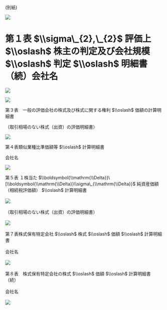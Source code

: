 (別紙)

![](https://www.nta.go.jp/tmp/f92cf7b8-4eda-4654-b947-c85984a6d500/images/1f2f81956155b73d24ae4a9fe11cb9015509dd8fa3a91fb5cddb26dce957d436.jpg)

# 第１表 $\\sigma\_{2},\_{2}$ 評価上 $\\oslash$ 株主の判定及び会社規模 $\\oslash$ 判定 $\\oslash$ 明細書（続）会社名

![](https://www.nta.go.jp/tmp/f92cf7b8-4eda-4654-b947-c85984a6d500/images/72ff2bbf431349a7b599f5b57e724e4172523fe529b66707b9ffa2a5f775adc9.jpg)

![](https://www.nta.go.jp/tmp/f92cf7b8-4eda-4654-b947-c85984a6d500/images/d83ce2c4f1f92f0f50afa3f2a88fc264973e2f17f2eb367784a4a0e7907d9254.jpg)

第３表　一般の評価会社の株式及び株式に関する権利 $\\oslash$ 価額の計算明細書

（取引相場のない株式（出資）の評価明細書）

![](https://www.nta.go.jp/tmp/f92cf7b8-4eda-4654-b947-c85984a6d500/images/650f90c9f5222d1e928b8af87144ea4eb5651e87ef5de11d18598bf30f36372f.jpg)

第４表類似業種比準価額等 $\\oslash$ 計算明細書

会社名

![](https://www.nta.go.jp/tmp/f92cf7b8-4eda-4654-b947-c85984a6d500/images/5e9190ed9f753c8f63a3cb025d69b3a48db93c36bcfa72cacee0386e00638923.jpg)

第５表 １株当た $\\boldsymbol{\\mathrm{\\Delta}}\[\\boldsymbol{\\mathrm{\\Delta}}\\sigma\_{\\mathrm{\\Delta}}$ 純資産価額（相続税評価額） $\\oslash$ 計算明細書\
\
![](https://www.nta.go.jp/tmp/f92cf7b8-4eda-4654-b947-c85984a6d500/images/d53a13d1fe93a4cf0692ee4507cd2b2b9d445980471c1ee8a95fbd4c5b1862c2.jpg)\
\
（取引相場のない株式（出資）の評価明細書）\
\
![](https://www.nta.go.jp/tmp/f92cf7b8-4eda-4654-b947-c85984a6d500/images/e284acd46345d69c0e863a1ebed4a8ca93d0ba1a7ebb065cdffb83c314de378d.jpg)\
\
第７表株式保有特定会社 $\\oslash$ 株式 $\\oslash$ 価額 $\\oslash$ 計算明細書\
\
会社名\
\
![](https://www.nta.go.jp/tmp/f92cf7b8-4eda-4654-b947-c85984a6d500/images/8b5885db3d7109d79c5d611a11ff9f37687ad3aedc3ddd9a5724b83b2be2e0c8.jpg)\
\
第８表　株式保有特定会社の株式 $\\oslash$ 価額 $\\oslash$ 計算明細書（続）\
\
会社名\
\
![](https://www.nta.go.jp/tmp/f92cf7b8-4eda-4654-b947-c85984a6d500/images/ab9e8b830b2367a04d28f4236d356efcf61a1b274e214fe6e1d0fb5d5bbd4233.jpg)
